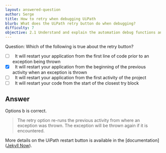```yaml
---
layout: answered-question
author: Serge
title: How to retry when debugging UiPath
blurb: What does the UiPath retry button do when debugging?
difficulty: 7
objective: 2.1 Understand and explain the automation debug functions and usage such as breakpoints
---
```


Question: Which of the following is true about the retry button?

- [ ] &nbsp;  It will restart your application from the first line of code prior to an exception being thrown
- [x] &nbsp;  It will restart your application from the beginning of the previous activity when an exception is thrown
- [ ] &nbsp;  It will restart your application from the first activity of the project
- [ ] &nbsp;  It will restart your code from the start of the closest try block

## Answer

Options b is correct.

> The retry option re-runs the previous activity from where an exception was thrown. The exception will be thrown again if it is encountered.

More details on the UiPath restart button is available in the [documentation]([Jekyll Now](http://github.com/barryclark/jekyll-now/)).

